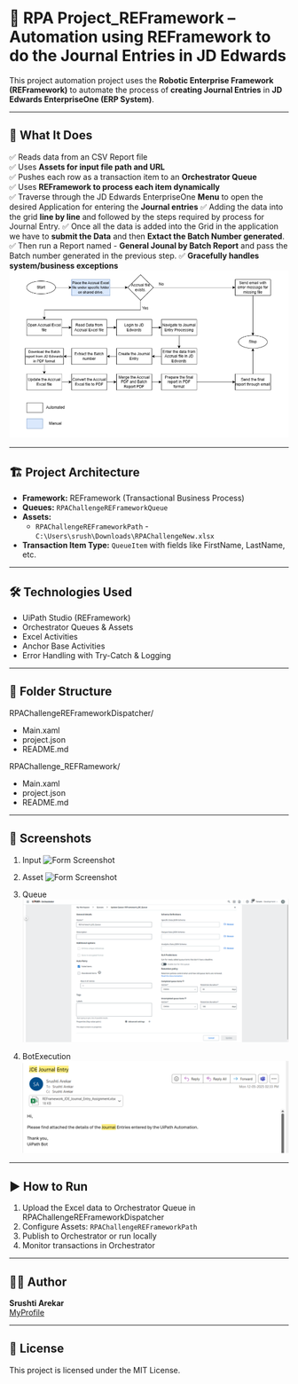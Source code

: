 # 🤖 RPA Project_REFramework – Automation using REFramework to do the Journal Entries in JD Edwards

This project automation project uses the **Robotic Enterprise Framework (REFramework)** to automate the process of **creating Journal Entries** in **JD Edwards EnterpriseOne (ERP System)**.

---

## 🚀 What It Does

✅ Reads data from an CSV Report file  
✅ Uses **Assets for input file path and URL**  
✅ Pushes each row as a transaction item to an **Orchestrator Queue**  
✅ Uses **REFramework to process each item dynamically**  
✅ Traverse through the JD Edwards EnterpriseOne **Menu** to open the desired Application for entering the **Journal entries** 
✅ Adding the data into the grid **line by line** and followed by the steps required by process for Journal Entry.
✅ Once all the data is added into the Grid in the application we have to **submit the Data** and then **Extact the Batch Number generated**.
✅ Then run a Report named - **General Jounal by Batch Report** and pass the Batch number generated in the previous step.
✅ **Gracefully handles system/business exceptions**
![Form Screenshot](Images/ProcessFlow.png)

---

## 🏗️ Project Architecture

- **Framework:** REFramework (Transactional Business Process)
- **Queues:** `RPAChallengeREFrameworkQueue`  
- **Assets:**  
  - `RPAChallengeREFrameworkPath` - `C:\Users\srush\Downloads\RPAChallengeNew.xlsx`
- **Transaction Item Type:** `QueueItem` with fields like FirstName, LastName, etc.

---

## 🛠️ Technologies Used

- UiPath Studio (REFramework)
- Orchestrator Queues & Assets
- Excel Activities
- Anchor Base Activities
- Error Handling with Try-Catch & Logging

---

## 📁 Folder Structure

RPAChallengeREFrameworkDispatcher/
- Main.xaml
- project.json
- README.md

RPAChallenge_REFRamework/
- Main.xaml
- project.json
- README.md


---

## 📸 Screenshots
1. Input
![Form Screenshot](Images/InputExcel.png)

2. Asset
![Form Screenshot](Images/Asset.png)

3. Queue
![Form Screenshot](Images/Queue.png)

4. BotExecution
![Form Screenshot](Images/BotExecution.png)

---

## ▶️ How to Run

1. Upload the Excel data to Orchestrator Queue in RPAChallengeREFrameworkDispatcher 
2. Configure Assets: `RPAChallengeREFrameworkPath`
3. Publish to Orchestrator or run locally
4. Monitor transactions in Orchestrator

---

## 🙋‍♀️ Author

**Srushti Arekar**  
[MyProfile](https://github.com/SrushtiArekar)

---

## 📄 License

This project is licensed under the MIT License.

